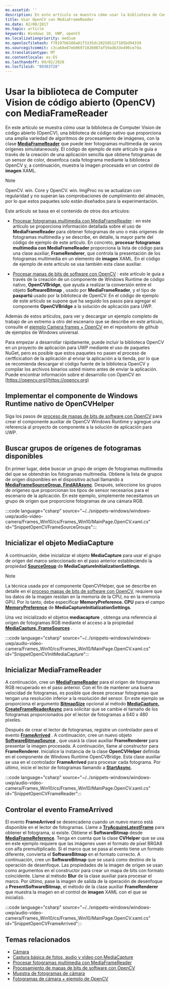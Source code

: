 ```yaml
---
ms.assetid: ''
description: En este artículo se muestra cómo usar la biblioteca de Computer Vision de código abierto (OpenCV) con la clase MediaFrameReader.
title: Usar OpenCV con MediaFrameReader
ms.date: 02/08/2017
ms.topic: article
keywords: Windows 10, UWP, openCV
ms.localizationpriority: medium
ms.openlocfilehash: f78197b6108a81f3335dc202585127105bd94339
ms.sourcegitcommit: c3ca68e87eb06971826087af59adb33e490ce7da
ms.translationtype: MT
ms.contentlocale: es-ES
ms.lasthandoff: 09/02/2020
ms.locfileid: "89363728"
---
```

# <a name="use-the-open-source-computer-vision-library-opencv-with-mediaframereader"></a>Usar la biblioteca de Computer Vision de código abierto (OpenCV) con MediaFrameReader

En este artículo se muestra cómo usar la biblioteca de Computer Vision de código abierto (OpenCV), una biblioteca de código nativo que proporciona una amplia variedad de algoritmos de procesamiento de imágenes, con la clase [**MediaFrameReader**](/uwp/api/Windows.Media.Capture.Frames.MediaFrameReader) que puede leer fotogramas multimedia de varios orígenes simulataneously. El código de ejemplo de este artículo le guía a través de la creación de una aplicación sencilla que obtiene fotogramas de un sensor de color, desenfoca cada fotograma mediante la biblioteca OpenCV y, a continuación, muestra la imagen procesada en un control de **imagen** XAML. 

>[!NOTE]
>OpenCV. win. Core y OpenCV. win. ImgProc no se actualizan con regularidad y no superan las comprobaciones de cumplimiento del almacén, por lo que estos paquetes solo están diseñados para la experimentación.

Este artículo se basa en el contenido de otros dos artículos:

* [Procesar fotogramas multimedia con MediaFrameReader](process-media-frames-with-mediaframereader.md) : en este artículo se proporciona información detallada sobre el uso de **MediaFrameReader** para obtener fotogramas de uno o más orígenes de fotogramas multimedia y se describe, en detalle, la mayor parte del código de ejemplo de este artículo. En concreto, **procesar fotogramas multimedia con MediaFrameReader** proporciona la lista de código para una clase auxiliar, **FrameRenderer**, que controla la presentación de los fotogramas multimedia en un elemento de **imagen** XAML. En el código de ejemplo de este artículo se usa también esta clase auxiliar.

* [Procesar mapas de bits de software con OpenCV](process-software-bitmaps-with-opencv.md) : este artículo le guía a través de la creación de un componente de Windows Runtime de código nativo, **OpenCVBridge**, que ayuda a realizar la conversión entre el objeto **SoftwareBitmap** , usado por **MediaFrameReader**, y el tipo de **paspartú** usado por la biblioteca de OpenCV. En el código de ejemplo de este artículo se supone que ha seguido los pasos para agregar el componente **OpenCVBridge** a la solución de aplicación para UWP.

Además de estos artículos, para ver y descargar un ejemplo completo de trabajo de un extremo a otro del escenario que se describe en este artículo, consulte el [ejemplo Camera frames + OpenCV](https://github.com/Microsoft/Windows-universal-samples/tree/master/Samples/CameraOpenCV) en el repositorio de github de ejemplos de Windows universal.

Para empezar a desarrollar rápidamente, puede incluir la biblioteca OpenCV en un proyecto de aplicación para UWP mediante el uso de paquetes NuGet, pero es posible que estos paquetes no pasen el proceso de certficication de la aplicación al enviar la aplicación a la tienda, por lo que se recomienda descargar el código fuente de la biblioteca OpenCV y compilar los archivos binarios usted mismo antes de enviar la aplicación. Puede encontrar información sobre el desarrollo con OpenCV en [https://opencv.org](https://opencv.org)


## <a name="implement-the-opencvhelper-native-windows-runtime-component"></a>Implementar el componente de Windows Runtime nativo de OpenCVHelper
Siga los pasos de [proceso de mapas de bits de software con OpenCV](process-software-bitmaps-with-opencv.md) para crear el componente auxiliar de OpenCV Windows Runtime y agregue una referencia al proyecto de componente a la solución de aplicación para UWP.

## <a name="find-available-frame-source-groups"></a>Buscar grupos de orígenes de fotogramas disponibles
En primer lugar, debe buscar un grupo de origen de fotogramas multimedia del que se obtendrán los fotogramas multimedia. Obtiene la lista de grupos de origen disponibles en el dispositivo actual llamando a **[MediaFrameSourceGroup. FindAllAsync](/uwp/api/windows.media.capture.frames.mediaframesourcegroup.FindAllAsync)**. Después, seleccione los grupos de orígenes que proporcionan los tipos de sensor necesarios para el escenario de la aplicación. En este ejemplo, simplemente necesitamos un grupo de origen que proporcione fotogramas de una cámara RGB.

:::code language="csharp" source="~/../snippets-windows/windows-uwp/audio-video-camera/Frames_Win10/cs/Frames_Win10/MainPage.OpenCV.xaml.cs" id="SnippetOpenCVFrameSourceGroups":::

## <a name="initialize-the-mediacapture-object"></a>Inicializar el objeto MediaCapture
A continuación, debe inicializar el objeto **MediaCapture** para usar el grupo de origen del marco seleccionado en el paso anterior estableciendo la propiedad **[SourceGroup](/uwp/api/windows.media.capture.mediacaptureinitializationsettings.SourceGroup)** de **MediaCaptureInitializationSettings**.

> [!NOTE] 
> La técnica usada por el componente OpenCVHelper, que se describe en detalle en el [proceso mapas de bits de software con OpenCV](process-software-bitmaps-with-opencv.md), requiere que los datos de la imagen residan en la memoria de la CPU, no en la memoria GPU. Por lo tanto, debe especificar **MemoryPreference. CPU** para el campo **[MemoryPreference](/uwp/api/windows.media.capture.mediacaptureinitializationsettings.MemoryPreference)** de **MediaCaptureInitializationSettings**.

Una vez inicializado el objetos **mediacapture** , obtenga una referencia al origen de fotogramas RGB mediante el acceso a la propiedad **[MediaCapture. FrameSources](/uwp/api/windows.media.capture.mediacapture.FrameSources)** .

:::code language="csharp" source="~/../snippets-windows/windows-uwp/audio-video-camera/Frames_Win10/cs/Frames_Win10/MainPage.OpenCV.xaml.cs" id="SnippetOpenCVInitMediaCapture":::

## <a name="initialize-the-mediaframereader"></a>Inicializar MediaFrameReader
A continuación, cree un [**MediaFrameReader**](/uwp/api/Windows.Media.Capture.Frames.MediaFrameReader) para el origen de fotogramas RGB recuperado en el paso anterior. Con el fin de mantener una buena velocidad de fotogramas, es posible que desee procesar fotogramas que tengan una resolución inferior a la resolución del sensor. En este ejemplo se proporciona el argumento **[BitmapSize](/uwp/api/windows.graphics.imaging.bitmapsize)** opcional al método **[MediaCapture. CreateFrameReaderAsync](/uwp/api/windows.media.capture.mediacapture.createframereaderasync)** para solicitar que se cambie el tamaño de los fotogramas proporcionados por el lector de fotogramas a 640 x 480 píxeles.

Después de crear el lector de fotogramas, registre un controlador para el evento **[FrameArrived](/uwp/api/windows.media.capture.frames.mediaframereader.FrameArrived)** . A continuación, cree un nuevo objeto **[SoftwareBitmapSource](/uwp/api/windows.ui.xaml.media.imaging.softwarebitmapsource)** , que usará la clase auxiliar **FrameRenderer** para presentar la imagen procesada. A continuación, llame al constructor para **FrameRenderer**. Inicialice la instancia de la clase **OpenCVHelper** definida en el componente de Windows Runtime OpenCVBridge. Esta clase auxiliar se usa en el controlador **FrameArrived** para procesar cada fotograma. Por último, inicie el lector de fotogramas llamando a **[StartAsync](/uwp/api/windows.media.capture.frames.mediaframereader.StartAsync)**.

:::code language="csharp" source="~/../snippets-windows/windows-uwp/audio-video-camera/Frames_Win10/cs/Frames_Win10/MainPage.OpenCV.xaml.cs" id="SnippetOpenCVFrameReader":::


## <a name="handle-the-framearrived-event"></a>Controlar el evento FrameArrived
El evento **FrameArrived** se desencadena cuando un nuevo marco está disponible en el lector de fotogramas. Llame a **[TryAcquireLatestFrame](/uwp/api/windows.media.capture.frames.mediaframereader.TryAcquireLatestFrame)** para obtener el fotograma, si existe. Obtiene el **SoftwareBitmap** desde **[MediaFrameReference](/uwp/api/windows.media.capture.frames.mediaframereference)**. Tenga en cuenta que la clase **CVHelper** que se usa en este ejemplo requiere que las imágenes usen el formato de píxel BRGA8 con alfa premultiplicado. Si el marco que se pasa al evento tiene un formato diferente, convierta el **SoftwareBitmap** en el formato correcto. A continuación, cree un **SoftwareBitmap** que se usará como destino de la operación de desenfoque. Las propiedades de la imagen de origen se usan como argumentos en el constructor para crear un mapa de bits con formato coincidente. Llame al método **Blur** de la clase auxiliar para procesar el marco. Por último, pase la imagen de salida de la operación de desenfoque a **PresentSoftwareBitmap**, el método de la clase auxiliar **FrameRenderer** que muestra la imagen en el control de **imagen** XAML con el que se inicializó.

:::code language="csharp" source="~/../snippets-windows/windows-uwp/audio-video-camera/Frames_Win10/cs/Frames_Win10/MainPage.OpenCV.xaml.cs" id="SnippetOpenCVFrameArrived":::

## <a name="related-topics"></a>Temas relacionados

* [Cámara](camera.md)
* [Captura básica de fotos, audio y vídeo con MediaCapture](basic-photo-video-and-audio-capture-with-MediaCapture.md)
* [Procesar fotogramas multimedia con MediaFrameReader](process-media-frames-with-mediaframereader.md)
* [Procesamiento de mapas de bits de software con OpenCV](process-software-bitmaps-with-opencv.md)
* [Muestra de fotogramas de cámara](https://github.com/Microsoft/Windows-universal-samples/tree/master/Samples/CameraFrames)
* [Fotogramas de cámara + ejemplo de OpenCV](https://github.com/Microsoft/Windows-universal-samples/tree/master/Samples/CameraOpenCV)
 

 
